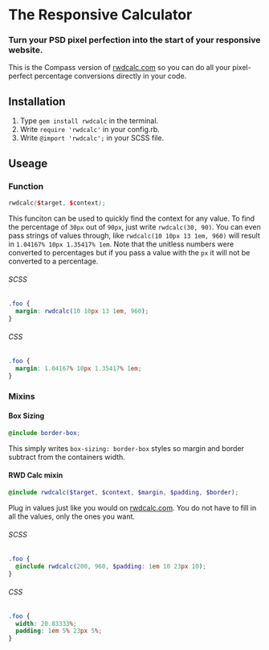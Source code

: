 # The Responsive Calculator

### Turn your PSD pixel perfection into the start of your responsive website.

This is the Compass version of [rwdcalc.com](http://www.rwdcalc.com/) so you can do all your pixel-perfect percentage conversions directly in your code.

## Installation

1. Type `gem install rwdcalc` in the terminal.
1. Write `require 'rwdcalc'` in your config.rb.
1. Write `@import 'rwdcalc';` in your SCSS file.

## Useage

### Function

```scss
rwdcalc($target, $context);
```

This funciton can be used to quickly find the context for any value. To find the percentage of `30px` out of `90px`, just write `rwdcalc(30, 90)`. You can even pass strings of values through, like `rwdcalc(10 10px 13 1em, 960)` will result in `1.04167% 10px 1.35417% 1em`. Note that the unitless numbers were converted to percentages but if you pass a value with the `px` it will not be converted to a percentage.

###### SCSS

```scss
.foo {
  margin: rwdcalc(10 10px 13 1em, 960);
}
```

###### CSS

```css
.foo {
  margin: 1.04167% 10px 1.35417% 1em;
}
```

### Mixins

#### Box Sizing

```scss
@include border-box;
```

This simply writes `box-sizing: border-box` styles so margin and border subtract from the containers width.

#### RWD Calc mixin

```scss
@include rwdcalc($target, $context, $margin, $padding, $border);
```

Plug in values just like you would on [rwdcalc.com](http://www.rwdcalc.com/). You do not have to fill in all the values, only the ones you want.

###### SCSS

```scss
.foo {
  @include rwdcalc(200, 960, $padding: 1em 10 23px 10);
}
```

###### CSS

```css
.foo {
  width: 20.83333%;
  padding: 1em 5% 23px 5%;
}
```